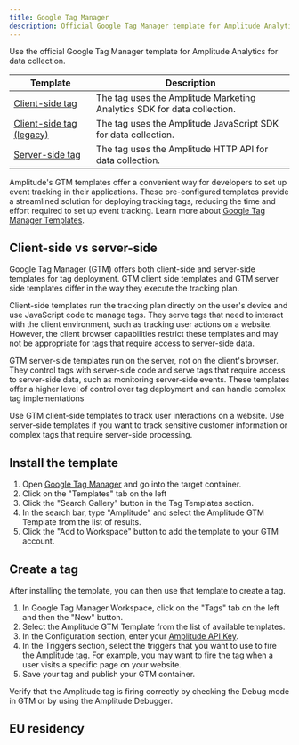 ```yaml
---
title: Google Tag Manager
description: Official Google Tag Manager template for Amplitude Analytics for data collection.
---
```


Use the official Google Tag Manager template for Amplitude Analytics for data collection. 

|Template|Description|
|---|-----------|
|[Client-side tag](https://tagmanager.google.com/gallery/#/owners/amplitude/templates/amplitude-browser-sdk-gtm-template)|The tag uses the Amplitude Marketing Analytics SDK for data collection.|
|[Client-side tag (legacy)](https://tagmanager.google.com/gallery/#/owners/amplitude/templates/amplitude-gtm-template)| The tag uses the Amplitude JavaScript SDK for data collection. |
|[Server-side tag](https://tagmanager.google.com/gallery/#/owners/amplitude/templates/amplitude-server-gtm-template)| The tag uses the Amplitude HTTP API for data collection. |

Amplitude's GTM templates offer a convenient way for developers to set up event tracking in their applications. These pre-configured templates provide a streamlined solution for deploying tracking tags, reducing the time and effort required to set up event tracking. Learn more about [Google Tag Manager Templates](https://developers.google.com/tag-platform/tag-manager/templates).

## Client-side vs server-side

Google Tag Manager (GTM) offers both client-side and server-side templates for tag deployment. GTM client side templates and GTM server side templates differ in the way they execute the tracking plan.

Client-side templates run the tracking plan directly on the user's device and use JavaScript code to manage tags. They serve tags that need to interact with the client environment, such as tracking user actions on a website. However, the client browser capabilities restrict these templates and may not be appropriate for tags that require access to server-side data. 

GTM server-side templates run on the server, not on the client's browser. They control tags with server-side code and serve tags that require access to server-side data, such as monitoring server-side events. These templates offer a higher level of control over tag deployment and can handle complex tag implementations

Use GTM client-side templates to track user interactions on a website. Use server-side templates if you want to track sensitive customer information or complex tags that require server-side processing.

## Install the template

1. Open [Google Tag Manager](https://tagmanager.google.com/) and go into the target container. 
2. Click on the "Templates" tab on the left
3. Click the "Search Gallery" button in the Tag Templates section.
4. In the search bar, type "Amplitude" and select the Amplitude GTM Template from the list of results.
5. Click the "Add to Workspace" button to add the template to your GTM account.

## Create a tag

After installing the template, you can then use that template to create a tag. 

1. In Google Tag Manager Workspace, click on the "Tags" tab on the left and then the "New" button.
2. Select the Amplitude GTM Template from the list of available templates.
3. In the Configuration section, enter your [Amplitude API Key](../../analytics/find-api-credentials.md).
4. In the Triggers section, select the triggers that you want to use to fire the Amplitude tag. For example, you may want to fire the tag when a user visits a specific page on your website.
5. Save your tag and publish your GTM container.

Verify that the Amplitude tag is firing correctly by checking the Debug mode in GTM or by using the Amplitude Debugger.

## EU residency